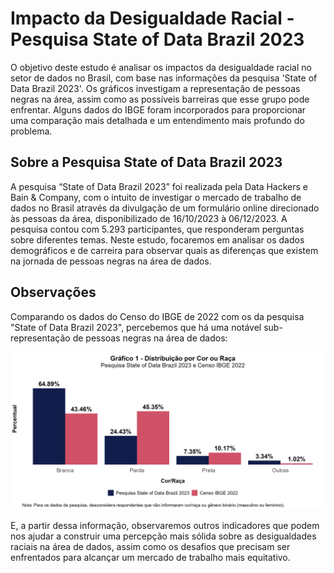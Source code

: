 # Impacto da Desigualdade Racial - Pesquisa State of Data Brazil 2023

O objetivo deste estudo é analisar os impactos da desigualdade racial no setor de dados no Brasil, com base nas informações da pesquisa 'State of Data Brazil 2023'.
Os gráficos investigam a representação de pessoas negras na área, assim como as possíveis barreiras que esse grupo pode enfrentar. Alguns dados do IBGE
foram incorporados para proporcionar uma comparação mais detalhada e um entendimento mais profundo do problema.

## Sobre a Pesquisa State of Data Brazil 2023

A pesquisa “State of Data Brazil 2023” foi realizada pela Data Hackers e Bain & Company, com o intuito de investigar o mercado de trabalho
de dados no Brasil através da divulgação de um formulário online direcionado às pessoas da área, disponibilizado de 16/10/2023 à 06/12/2023.
A pesquisa contou com 5.293 participantes, que responderam perguntas sobre diferentes temas. Neste estudo, focaremos em analisar os dados demográficos e
de carreira para observar quais as diferenças que existem na jornada de pessoas negras na área de dados.

## Observações

Comparando os dados do Censo do IBGE de 2022 com os da pesquisa "State of Data Brazil 2023", percebemos que 
há uma notável sub-representação de pessoas negras na área de dados:

![](resultados_analise/plot01.png)


E, a partir dessa informação, observaremos outros indicadores que podem nos ajudar a construir uma percepção mais sólida
sobre as desigualdades raciais na área de dados, assim como os desafios que precisam ser enfrentados para alcançar um mercado de trabalho mais equitativo.
